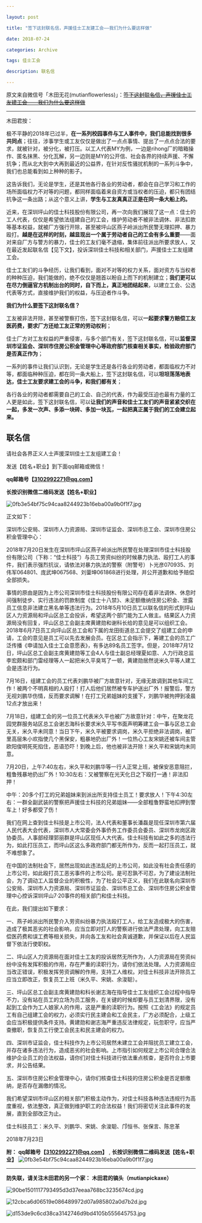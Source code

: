 ```yaml
---

layout: post

title: "签下这封联名信，声援佳士工友建工会——我们为什么要这样做"

date: 2018-07-24

categories: Archive

tags: 佳士工会

description: 联名信

---
```


原文来自微信号「木田无花(mutianflowerless)」：~~[签下这封联名信，声援佳士工友建工会——我们为什么要这样做](https://mp.weixin.qq.com/s/HzrNyICS_j_OjcZjrh9jfQ)~~

---

木田君按：  

极不平静的2018年已过半，**在一系列校园事件与工人事件中，我们总能找到很多共同点**；往往，涉事学生或工友仅仅是做出了一点点事情、提出了一点点合法的要求，就被针对，被分化，被打压。以工人代表MY为例，一边是rihong厂的暗箱操作、匿名抹黑、分化瓦解，另一边则是MY的公开信、社会各界的持续声援、不懈抗争；而从北大到中大再到最近的公益界，在针对反性骚扰机制的一系列斗争中，我们也总能看到如上种种的影子。

这告诉我们，无论是学生，还是其他各行各业的劳动者，都会在自己学习和工作的场所面临权力不对等的问题，都同样面临着来自资方或当权者的压迫，都只有团结抗争这一条出路；从这个意义上讲，**学生与工友真真正正是在同一条大船上的。**

近来，在深圳坪山的佳士科技股份有限公司，再一次向我们展现了这一点：佳士的工人代表，仅仅是希望依法组建自己的工会，维护劳动者不被非法调休、非法扣款等基本权益，就被厂方强行开除，甚至被坪山区燕子岭派出所民警无理扣押、暴力殴打。**越是在这样的时刻，越显现出一个属于劳动者自己的工会有多么重要**——面对来自厂方与警方的暴力，佳士的工友们毫不退缩，集体前往派出所要求放人，又在最近发起联名信【见下文】，投诉深圳佳士科技和相关部门，声援佳士工友组建工会。

佳士工友们的斗争经历，让我们看到，面对不对等的权力关系，面对资方与当权者的种种压迫，我们能做的，绝不仅仅是翘首以盼自上而下的机制建立；**我们更可以在尽力倒逼官方机制出台的同时，自下而上，真正地团结起来**，以建立工会、公选代表等方式，直接维护我们的权益，与压迫者作斗争。

**我们为什么要签下这封联名信？**

工友被非法开除，甚至被警察打伤，签下这封联名信，可以**一起要求警方赔偿工友医药费，要求厂方还给工友正常的劳动权利**；

佳士厂方对工友权益的严重侵害，与多个部门有关，签下这封联名信，可以**监督深圳市证监会、深圳市住房公积金管理中心等政府部门核查相关事实，检验政府部门是否真正作为**；

一系列的事件让我们认识到，无论是学生还是各行各业的劳动者，都面临权力不对等，都面临种种压迫，都在同一条大船上，签下这封联名信，可以**坦坦荡荡地表达，佳士工友要求建工会的斗争，和我们都有关**；

各行各业的劳动者都需要自己的工会、自己的代表，作为最受压迫也最有力量的工人更是如此，签下这封联名信，可以**让我们的声音和佳士工友们的声音紧紧交织在一起，多发一次声、多添一块砖、多加一块瓦，一起把真正属于我们的工会建立起来。**

## 联名信

请社会各界正义人士声援深圳佳士工友组建工会！

发送【姓名+职业】到下面qq邮箱或微信！  

**qq邮箱号【3102992271@qq.com】**

**长按识别微信二维码发送【姓名+职业】**

![0fb3e54bf75c94caa8244923b16eba00a9b0f1f7.jpg](https://i.loli.net/2018/07/24/5b56b87f17914.jpg)

正文如下：  

深圳市公安局、深圳市人力资源局、深圳市证监会、深圳市总工会、深圳市住房公积金管理中心：

2018年7月20日发生在深圳市坪山区燕子岭派出所民警在处理深圳市佳士科技股份有限公司（下称：“佳士科技”）与员工劳资纠纷的时候暴力执法、殴打工人的事件，我们表示强烈抗议，请依法对暴力执法的警察（附警号）卜光彦070935、刘伟军064801、庞武坤067568、刘蓥坤061868进行处理，并公开道歉和给予赔偿全部损失。

事情的原由是因为上市公司深圳市佳士科技股份有限公司存在着非法调休、休息时间强制徒步、实行违法的罚款制度《佳士十八禁》、未足额缴纳住房公积金、泄露员工信息非法建立黑名单等违法行为。2018年5月10日员工以联名信的形式到坪山区人力资源局和坪山区总工会投诉，希望这两个部门能为工人做主。结果区人力资源局没有回复，坪山区总工会副主席黄建勋和谢科长给的意见是可以组织工会。2018年6月7日员工向坪山区总工会和下属的龙田街道总工会提交了组建工会的申请，工会的意见是员工可以先去发展会员。在区总工会指示下，筹建工会的员工广泛传播《申请加入佳士工会意愿表》，有多达89名员工签字。但是，2018年7月12日，坪山区总工会副主席黄建勋等工会4人与佳士副总经理夏如意、人力行政总监李宏颇和部门雷经理等人一起把米久平臭骂了一顿，黄建勋居然说米久平等人建工会是违法行为。

7月16日，组建工会的员工代表刘鹏华被厂方故意针对，无缘无故调到其他车间工作！被两个不明真相的人殴打！打人后他们居然被专车护送出厂外！报警后，警方无视刘鹏华伤情，反而要求调解！在打工兄弟姐妹的支援下，刘鹏华被拘押到凌晨12点才放出来！

7月18日，组建工会的另一位员工代表米久平也被厂方故意针对：中午，在聚龙花园党群服务站区总工会谢志海科长要求米久平写书面声明筹建工会一事与区总工会无关，米久平未同意！当日下午，米久平被要求调岗，米久平拒绝非法调岗，被厂里高层朱小欢指使几个黑保安，粗暴地扔出厂外！一位热心工友宋姚还被车间主管欧阳俊明死死掐住，恶语恐吓！到晚上后，他也被非法开除！米久平和宋姚均未同意。

7月20日，上午7:40左右，米久平和刘鹏华等一行人正常上班，被保安恶意阻拦，粗鲁残暴地扔出厂外！10:30左右：又被警察在光天化日之下殴打一通！非法扣押！

中午：20多个打工的兄弟姐妹来到派出所支持佳士员工！要求放人！下午4:30左右：一群全副武装的警察把声援佳士科技的兄弟姐妹——全部粗鲁野蛮地扣押到警车上！好多都受了伤！

我们在网上查到佳士科技是上市公司，法人代表和董事长潘磊是现任深圳市第六届人民代表大会代表，深圳市人大常委会外事侨务工作委员会委员、深圳市龙岗区政协委员。人事部经理郭丽群是坪山区现任人大代表。佳士科技有如此之多的违法行为，如此打压员工，而坪山区这么多政府部门都无所作为，反而一起打压员工，就不难想象了。

在中国的法制社会下，居然出现如此违法乱纪的上市公司，如此没有社会责任感的上市公司，如此殴打员工恶劣事件的上市公司。是可忍孰不可忍，为了建设法制社会，为了调动工人监督企业的积极性，为了社会公平正义，我们在此联名向深圳市公安局、深圳市人力资源局、深圳市证监会、深圳市总工会、深圳市住房公积金管理中心控诉深圳坪山7·20事件的相关部门和佳士科技。

在此，我们提出如下要求：

一、燕子岭派出所民警介入劳资纠纷暴力执法殴打工人，给工友造成极大的伤害，造成了极其恶劣的社会影响，应当立即对打人的警察进行依法严肃处理，向工友赔偿医药费和误工费等相关损失，并向各工友和社会真诚道歉，并保证以后在人民监督下依法行使职权。

二、坪山区人力资源局在面对佳士工友的投诉居然无所作为，人力资源局在劳资纠纷中没有发挥积极的作用，存在严重的渎职行为，请你们依法处理。人力资源局应当改正错误，积极发挥劳资调解的作用，支持工人维权。对佳士科技非法开除员工应当立即改正，恢复员工上班（米久平、宋姚、余浚聪）。

三、坪山区总工会副主席黄建勋和科长谢志海在指导佳士工友组织工会过程中指导不力，没有站在员工的立场为员工服务，在关键的时候却要与员工划清界限，没有起到工会作为工人娘家人的作用，这是严重的渎职行为。按照《工会法》的规定员工有自己组建工会的权力，必须实行民主建会和工会民主，厂方必须配合，上级工会应当积极提供条件支持。黄建勋和谢志海严重违反法律规定，玩忽职守，应当严查撤职，恢复员工行使工会民主和民主建会的权力。

四、深圳市证监会，佳士科技作为上市公司居然未建立工会并阻扰员工建立工会，并存在诸多违法行为，造成恶劣的社会影响。上市指引如何规定上市公司合理合法维护企业员工的合法权益，请你们对佳士科技进行依法重点核查，是否符合上市要求，并公告结果。

五、深圳市住房公积金管理中心，请你们核查佳士科技的住房公积金是否足额缴纳，是否存在漏缴的情况。

我们希望深圳市坪山区的相关部门积极主动作为，对佳士科技各种违法违规行为高度重视，依法整改，真正做到维护职工的合法权益！我们将密切关注此事件的发展，直到全部改正为止。

佳士科技员工：米久平、刘鹏华、宋姚、余浚聪、邝恒书、张保言、陈忠革

2018年7月23日

**附：** **qq邮箱号【3102992271@qq.com】** , **长按识别微信二维码发送【姓名+职业】**
![0fb3e54bf75c94caa8244923b16eba00a9b0f1f7.jpg](https://i.loli.net/2018/07/24/5b56b87f17914.jpg)

---

**防失联，请关注木田君的另一个家：** **木田君的镐头（mutianpickaxe）**

![90be1501117793495d3d37eeaa768bc3235674cd.jpg](https://i.loli.net/2018/07/24/5b56b902c97c0.jpg)

![12cbca6d06519e086489972d07a985802a0d7b2d.jpg](https://i.loli.net/2018/07/24/5b56b902c9197.jpg)

![d153de9c6cd38ca3142746d9bd4105b555645753.jpg](https://i.loli.net/2018/07/24/5b56b903119a8.jpg)
